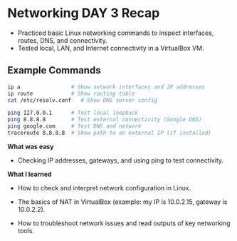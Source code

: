 # Networking DAY 3 Recap

- Practiced basic Linux networking commands to inspect interfaces, routes, DNS, and connectivity.
- Tested local, LAN, and Internet connectivity in a VirtualBox VM.

## Example Commands

```bash
ip a                # Show network interfaces and IP addresses
ip route            # Show routing table
cat /etc/resolv.conf   # Show DNS server config

ping 127.0.0.1      # Test local loopback
ping 8.8.8.8        # Test external connectivity (Google DNS)
ping google.com     # Test DNS and network
traceroute 8.8.8.8  # Show path to an external IP (if installed)

```

**What was easy**
- Checking IP addresses, gateways, and using ping to test connectivity.

**What I learned**
- How to check and interpret network configuration in Linux.

- The basics of NAT in VirtualBox (example: my IP is 10.0.2.15, gateway is 10.0.2.2).

- How to troubleshoot network issues and read outputs of key networking tools.